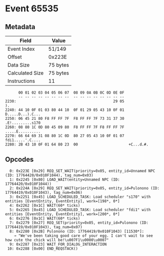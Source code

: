 # Event 65535

## Metadata

| Field           | Value    |
|-----------------|----------|
| Event Index     | 51/149   |
| Offset          | 0x223E   |
| Data Size       | 75 bytes |
| Calculated Size | 75 bytes |
| Instructions    | 11       |

```
      00 01 02 03 04 05 06 07  08 09 0A 0B 0C 0D 0E 0F
      -- -- -- -- -- -- -- --  -- -- -- -- -- -- -- --
2230:                                            29 05                ).
2240: 44 10 0F 01 03 80 44 10  0F 01 29 05 43 10 0F 01  D.....D...).C...
2250: 06 45 21 80 F8 FF FF 7F  F8 FF FF 7F 73 31 37 30  .E!.........s170
2260: 08 80 1C 0D 80 45 09 80  F8 FF FF 7F F8 FF FF 7F  .....E..........
2270: 66 64 69 31 08 80 1C 0D  80 27 05 43 10 0F 01 07  fdi1.....'.C....
2280: 2B 43 10 0F 01 64 80 23  00                       +C...d.#.       
```

## Opcodes

```
  0: 0x223E [0x29] REQ_SET_WAIT(priority=0x05, entity_id=Unnamed NPC (ID: 17764420/0x010F1044), tag_num=0x03)
  1: 0x2245 [0x80] LOAD_WAIT(entity=Unnamed NPC (ID: 17764420/0x010F1044))
  2: 0x224A [0x29] REQ_SET_WAIT(priority=0x05, entity_id=Pulonono (ID: 17764419/0x010F1043), tag_num=0x06)
  3: 0x2251 [0x45] LOAD_SCHEDULED_TASK: Load scheduler "s170" with entities [EventEntity, EventEntity], work=[198*, 0*]
  4: 0x2262 [0x1C] WAIT(60* ticks)
  5: 0x2265 [0x45] LOAD_SCHEDULED_TASK: Load scheduler "fdi1" with entities [EventEntity, EventEntity], work=[200*, 0*]
  6: 0x2276 [0x1C] WAIT(60* ticks)
  7: 0x2279 [0x27] REQ_SET(priority=0x05, entity_id=Pulonono (ID: 17764419/0x010F1043), tag_num=0x07)
  8: 0x2280 [0x2B] Pulonono (ID: 17764419/0x010F1043) [11530*]:
    → "We've been taking good care of your egg. I can't wait to see how cute the chick will be!\u007F1\u0000\u0007"
  9: 0x2287 [0x23] WAIT_FOR_DIALOG_INTERACTION
 10: 0x2288 [0x00] END_REQSTACK()
```
